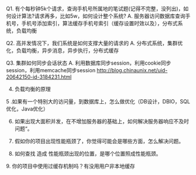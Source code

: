 Q1. 有个每秒钟5k个请求，查询手机号所属地的笔试题(记得不完整，没列出)，如何设计算法?请求再多，比如5w，如何设计整个系统?
A. 服务器访问数据库查询手机号，手机号添加索引，算法缓存手机号索引（缓存设置时效以及），分布式系统，负载均衡

Q2. 高并发情况下，我们系统是如何支撑大量的请求的
A. 分布式系统，集群优化，负载均衡，异步消息，异步执行，分布式缓存

Q3. 集群如何同步会话状态
A. 利用数据库同步session，利用cookie同步session，利用memcache同步session
http://blog.chinaunix.net/uid-20642150-id-3184231.html

4. 负载均衡的原理

5 .如果有一个特别大的访问量，到数据库上，怎么做优化（DB设计，DBIO，SQL优化，Java优化）

6. 如果出现大面积并发，在不增加服务器的基础上，如何解决服务器响应不及时问题“。

7. 假如你的项目出现性能瓶颈了，你觉得可能会是哪些方面，怎么解决问题。

8. 如何查找 造成 性能瓶颈出现的位置，是哪个位置照成性能瓶颈。

9. 你的项目中使用过缓存机制吗？有没用用户非本地缓存
